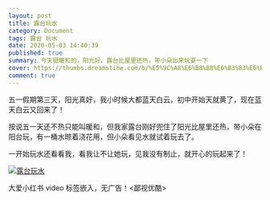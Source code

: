 ```yaml
---
layout: post
title: 露台玩水
category: Document
tags: 露台 玩水
date: 2020-05-03 14:40:39
published: true
summary: 今天挺暖和的，阳光好，露台比屋里还热，带小朵出来玩耍一下
cover: https://thumbs.dreamstime.com/b/%E5%9C%A8%E6%B8%B8%E6%B3%B3%E6%B1%A0%E7%9A%84%E7%B3%BB%E5%88%97-29017345.jpg
comment: true
---
```


五一假期第三天，阳光真好，我小时候大都蓝天白云，初中开始天就黄了，现在蓝天白云又回来了！

按说五一天还不热只能叫暖和，但我家露台刚好兜住了阳光比屋里还热，带小朵在阳台玩，有一桶水晾着浇花用，但小朵看见水就试着玩去了。

一开始玩水还看看我，看我让不让她玩，见我没有制止，就开心的玩起来了！

<!--
<video data-v-1cd84dd5="" poster="//ci.xiaohongshu.com/906de938-1eeb-e8a7-68ea-cc61dc1bf5c8?imageView2/2/w/1080/format/jpg" src="http://v.xiaohongshu.com/01e216fe1663c40d018370037f29d151b0_259.mp4?sign=b2e3fc917e113c7976008d8a4eae89a8&amp;t=621a4e80" controls="controls" objectfit="contain" width="380px"></video>
-->

[![露台玩水](//ci.xiaohongshu.com/906de938-1eeb-e8a7-68ea-cc61dc1bf5c8?imageView2/2/w/1080/format/jpg)](https://www.xiaohongshu.com/discovery/item/6216fe15000000000102dd4f)

大爱小红书 video 标签嵌入，无广告！<鄙视优酷>
